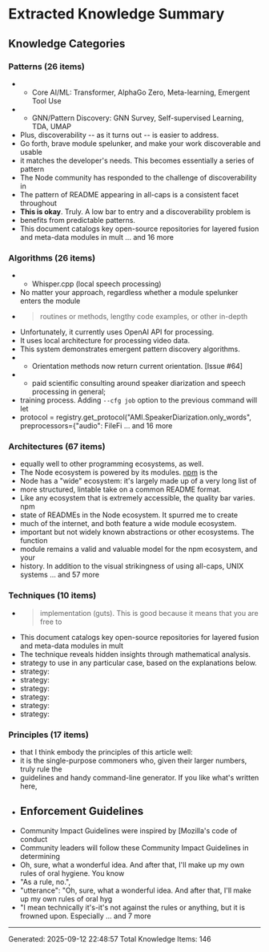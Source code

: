 # Extracted Knowledge Summary

## Knowledge Categories

### Patterns (26 items)
- - Core AI/ML: Transformer, AlphaGo Zero, Meta-learning, Emergent Tool Use
- - GNN/Pattern Discovery: GNN Survey, Self-supervised Learning, TDA, UMAP
- Plus, discoverability -- as it turns out -- is easier to address.
- Go forth, brave module spelunker, and make your work discoverable and usable
- it matches the developer's needs. This becomes essentially a series of pattern
- The Node community has responded to the challenge of discoverability in
- The pattern of README appearing in all-caps is a consistent facet throughout
- **This is okay**. Truly. A low bar to entry and a discoverability problem is
- benefits from predictable patterns.
- This document catalogs key open-source repositories for layered fusion and meta-data modules in mult
... and 16 more

### Algorithms (26 items)
- - Whisper.cpp (local speech processing)
- No matter your approach, regardless whether a module spelunker enters the module
- > routines or methods, lengthy code examples, or other in-depth
- Unfortunately, it currently uses OpenAI API for processing.
- It uses local architecture for processing video data.
- This system demonstrates emergent pattern discovery algorithms.
- - Orientation methods now return current orientation. [Issue #64]
- * paid scientific consulting around speaker diarization and speech processing in general;
- training process. Adding `--cfg job` option to the previous command will let
- protocol = registry.get_protocol("AMI.SpeakerDiarization.only_words", preprocessors={"audio": FileFi
... and 16 more

### Architectures (67 items)
- equally well to other programming ecosystems, as well.
- The Node ecosystem is powered by its modules. [npm](https://npmjs.org) is the
- Node has a "wide" ecosystem: it's largely made up of a very long list of
- more structured, lintable take on a common README format.
- Like any ecosystem that is extremely accessible, the quality bar varies. npm
- state of READMEs in the Node ecosystem. It spurred me to create
- much of the internet, and both feature a wide module ecosystem.
- important but not widely known abstractions or other ecosystems. The function
- module remains a valid and valuable model for the npm ecosystem, and your
- history. In addition to the visual strikingness of using all-caps, UNIX systems
... and 57 more

### Techniques (10 items)
- > implementation (guts). This is good because it means that you are free to
- This document catalogs key open-source repositories for layered fusion and meta-data modules in mult
- The technique reveals hidden insights through mathematical analysis.
- strategy to use in any particular case, based on the explanations below.
- strategy:
- strategy:
- strategy:
- strategy:
- strategy:
- strategy:

### Principles (17 items)
- that I think embody the principles of this article well:
- it is the single-purpose commoners who, given their larger numbers, truly rule the
- guidelines and handy command-line generator. If you like what's written here,
- ## Enforcement Guidelines
- Community Impact Guidelines were inspired by [Mozilla's code of conduct
- Community leaders will follow these Community Impact Guidelines in determining
- Oh, sure, what a wonderful idea. And after that, I'll make up my own rules of oral hygiene. You know
- "As a rule, no.",
- "utterance": "Oh, sure, what a wonderful idea. And after that, I'll make up my own rules of oral hyg
- "I mean technically it's-it's not against the rules or anything, but it is frowned upon. Especially 
... and 7 more

---
Generated: 2025-09-12 22:48:57
Total Knowledge Items: 146
